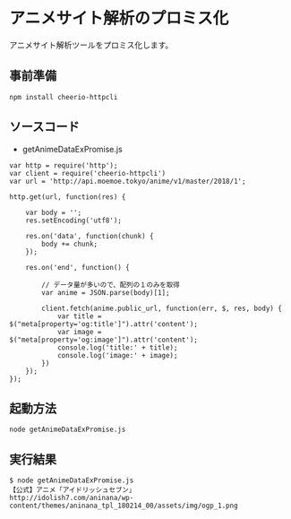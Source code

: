 # アニメサイト解析のプロミス化
アニメサイト解析ツールをプロミス化します。

## 事前準備
`npm install cheerio-httpcli`

## ソースコード
* getAnimeDataExPromise.js
```
var http = require('http');
var client = require('cheerio-httpcli')
var url = 'http://api.moemoe.tokyo/anime/v1/master/2018/1';

http.get(url, function(res) {

    var body = '';
    res.setEncoding('utf8');

    res.on('data', function(chunk) {
        body += chunk;
    });

    res.on('end', function() {
        
        // データ量が多いので、配列の１のみを取得
        var anime = JSON.parse(body)[1];

        client.fetch(anime.public_url, function(err, $, res, body) {
            var title = $("meta[property='og:title']").attr('content');
            var image = $("meta[property='og:image']").attr('content');
            console.log('title:' + title);
            console.log('image:' + image);
        })
    });
});
```

## 起動方法
`node getAnimeDataExPromise.js`

## 実行結果
```
$ node getAnimeDataExPromise.js
【公式】アニメ「アイドリッシュセブン」
http://idolish7.com/aninana/wp-content/themes/aninana_tpl_180214_00/assets/img/ogp_1.png
```